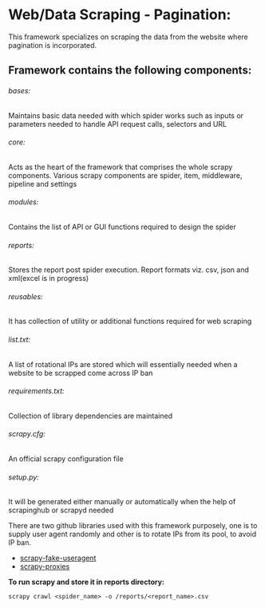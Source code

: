 # Web/Data Scraping - Pagination:

This framework specializes on scraping the data from the website where pagination is incorporated.

## Framework contains the following components:

###### bases:
Maintains basic data needed with which spider works such as inputs or parameters needed to handle API request calls, selectors and URL

###### core:
Acts as the heart of the framework that comprises the whole scrapy components. Various scrapy components are spider, item, middleware, pipeline and settings

###### modules:
Contains the list of API or GUI functions required to design the spider

###### reports:
Stores the report post spider execution. Report formats viz. csv, json and xml(excel is in progress)

###### reusables:
It has collection of utility or additional functions required for web scraping

###### list.txt:
A list of rotational IPs are stored which will essentially needed when a website to be scrapped come across IP ban

###### requirements.txt:
Collection of library dependencies are maintained

###### scrapy.cfg:
An official scrapy configuration file

###### setup.py:
It will be generated either manually or automatically when the help of scrapinghub or scrapyd needed

There are two github libraries used with this framework purposely, one is to supply user agent randomly and other is to rotate IPs from its pool, to avoid IP ban.

- [scrapy-fake-useragent](https://github.com/alecxe/scrapy-fake-useragent)
- [scrapy-proxies](https://github.com/aivarsk/scrapy-proxies)

**To run scrapy and store it in reports directory:**
```
scrapy crawl <spider_name> -o /reports/<report_name>.csv
```
